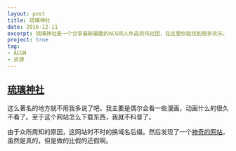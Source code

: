 ```yaml
---
layout: post
title: 琉璃神社
date: 2016-12-11
excerpt: 琉璃神社是一个分享最新最酷的ACG同人作品资讯社团，在这里你能找到很多欢乐。
project: true
tag: 
- ACGN
- 资源
---
```


## [琉璃神社](https://www.liuli.in/)

这么著名的地方就不用我多说了吧，我主要是偶尔会看一些漫画，动画什么的很久不看了。至于这个网站怎么下载东西，我就不科普了。

由于众所周知的原因，这网站时不时的换域名后缀。然后发现了一个[神奇的网站](https://www.acg.gy/)，虽然是真的，但是做的比假的还假啊。